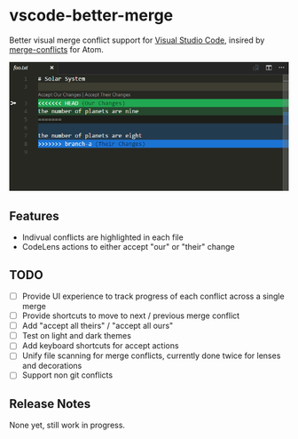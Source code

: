 # vscode-better-merge

Better visual merge conflict support for [Visual Studio Code](http://code.visualstudio.com/), insired by [merge-conflicts](https://atom.io/packages/merge-conflicts) for Atom.

![](./content/1.gif)

## Features

 - Indivual conflicts are highlighted in each file
 - CodeLens actions to either accept "our" or "their" change

## TODO

 - [ ] Provide UI experience to track progress of each conflict across a single merge
 - [ ] Provide shortcuts to move to next / previous merge conflict
 - [ ] Add "accept all theirs" / "accept all ours"
 - [ ] Test on light and dark themes
 - [ ] Add keyboard shortcuts for accept actions
 - [ ] Unify file scanning for merge conflicts, currently done twice for lenses and decorations
 - [ ] Support non git conflicts

## Release Notes

None yet, still work in progress.
